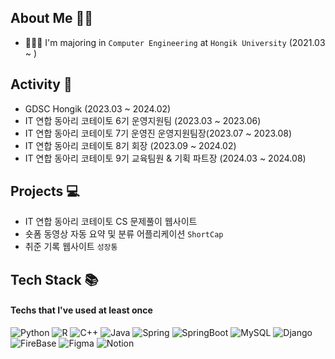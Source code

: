 ## About Me 👋🏼
- 👩🏻‍🎓 I'm majoring in `Computer Engineering` at `Hongik University` (2021.03 ~ )


## Activity 👥
- GDSC Hongik (2023.03 ~ 2024.02)
- IT 연합 동아리 코테이토 6기 운영지원팀 (2023.03 ~ 2023.06)
- IT 연합 동아리 코테이토 7기 운영진 운영지원팀장(2023.07 ~ 2023.08)
- IT 연합 동아리 코테이토 8기 회장 (2023.09 ~ 2024.02)
- IT 연합 동아리 코테이토 9기 교육팀원 & 기획 파트장 (2024.03 ~ 2024.08)


## Projects 💻
<!--
- 시각장애인을 위한 마약 탐지 어플리케이션 `WeedEyes`
-->
- IT 연합 동아리 코테이토 CS 문제풀이 웹사이트 
- 숏폼 동영상 자동 요약 및 분류 어플리케이션 `ShortCap`
- 취준 기록 웹사이트 `성장통`

<!--
## 💻 My Github Stats 💻 
![Yun Ha Park's GitHub stats](https://github-readme-stats.vercel.app/api?username=yunhacandy&count_private=true&show_icons=true&layout=compact)


## Most Used Languages
![Top Langs](https://github-readme-stats.vercel.app/api/top-langs/?username=yunhacandy&&count_private=true&show_icons=true&layout=compact)
-->

## Tech Stack 📚
#### Techs that I've used at least once

![Python](https://img.shields.io/badge/Python-3776AB.svg?$style=for-the-badge&logo=Python&logoColor=white)
![R](https://img.shields.io/badge/R-276DC3.svg?$style=for-the-badge&logo=R&logoColor=white)
![C++](https://img.shields.io/badge/C++-00599C.svg?$style=for-the-badge&logo=C++&logoColor=white)
![Java](https://img.shields.io/badge/Java-007396.svg?$style=for-the-badge&logo=Java&logoColor=white)
![Spring](https://img.shields.io/badge/Spring-6DB33F?style=flat&logo=Spring&logoColor=white)
![SpringBoot](https://img.shields.io/badge/SpringBoot-6DB33F?style=flat&logo=SpringBoot&logoColor=white)
![MySQL](https://img.shields.io/badge/MySQL-4479A1?style=flat-square&logo=MySQL&logoColor=white)
![Django](https://img.shields.io/badge/django-092E20?style=flat-square&logo=django&logoColor=white)
![FireBase](https://img.shields.io/badge/Firebase-FC0101?style=flat&logo=Firebase&logoColor=white)
![Figma](https://img.shields.io/badge/Figma-F24E1E?style=flat-square&logo=figma&logoColor=white)
![Notion](https://img.shields.io/badge/Notion-000000?style=flat-square&logo=notion&logoColor=white)
<!--
![HTML5](https://img.shields.io/badge/HTML5-E34F26.svg?$style=for-the-badge&logo=HTML5&logoColor=white)
![CSS3](https://img.shields.io/badge/CSS3-1572B6.svg?$style=for-the-badge&logo=CSS3&logoColor=white)
![JavaScript](https://img.shields.io/badge/JavaScript-F7DF1E.svg?$style=for-the-badge&logo=JavaScript&logoColor=white) 
-->
